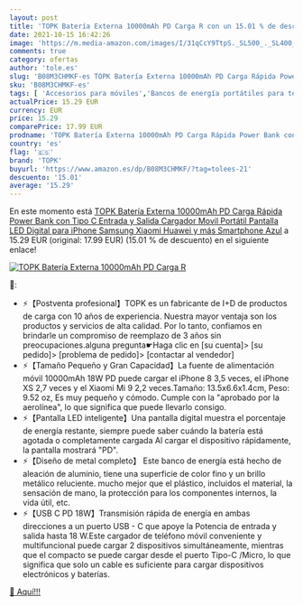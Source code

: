 ```yaml
---
layout: post
title: 'TOPK Batería Externa 10000mAh PD Carga R con un 15.01 % de descuento'
date: 2021-10-15 16:42:26
image: 'https://m.media-amazon.com/images/I/31qCcY9TtpS._SL500_._SL400_.jpg'
comments: true
category: ofertas
author: 'tole.es'
slug: 'B08M3CHMKF-es TOPK Batería Externa 10000mAh PD Carga Rápida Power Bank...'
sku: 'B08M3CHMKF-es'
tags: [ 'Accesorios para móviles','Bancos de energía portátiles para teléfonos móviles','Cargadores para móviles','Comunicación móvil y accesorios','Electrónica','iphone','topk', ]
actualPrice: 15.29 EUR
currency: EUR
price: 15.29
comparePrice: 17.99 EUR
prodname: 'TOPK Batería Externa 10000mAh PD Carga Rápida Power Bank con Tipo C Entrada y Salida Cargador Movil Portátil  Pantalla LED Digital  para iPhone Samsung Xiaomi Huawei y más Smartphone  Azul'
country: 'es'
flag: '🇪🇸'
brand: 'TOPK'
buyurl: 'https://www.amazon.es/dp/B08M3CHMKF/?tag=tolees-21'
descuento: '15.01'
average: '15.29'
---
```


En este momento está [TOPK Batería Externa 10000mAh PD Carga Rápida Power Bank con Tipo C Entrada y Salida Cargador Movil Portátil  Pantalla LED Digital  para iPhone Samsung Xiaomi Huawei y más Smartphone  Azul](https://www.amazon.es/dp/B08M3CHMKF/?tag=tolees-21) a 15.29 EUR (original: 17.99 EUR) (15.01 %  de descuento) en el siguiente enlace!

[![TOPK Batería Externa 10000mAh PD Carga R](https://m.media-amazon.com/images/I/31qCcY9TtpS._SL500_._SL400_.jpg)](https://www.amazon.es/dp/B08M3CHMKF/?tag=tolees-21)

🔎:

- ⚡【Postventa profesional】TOPK es un fabricante de I+D de productos de carga con 10 años de experiencia. Nuestra mayor ventaja son los productos y servicios de alta calidad. Por lo tanto, confiamos en brindarle un compromiso de reemplazo de 3 años sin preocupaciones.alguna pregunta☛Haga clic en [su cuenta]> [su pedido]> [problema de pedido]> [contactar al vendedor]
- ⚡【Tamaño Pequeño y Gran Capacidad】La fuente de alimentación móvil 10000mAh 18W PD puede cargar el iPhone 8 3,5 veces, el iPhone XS 2,7 veces y el Xiaomi Mi 9 2,2 veces.Tamaño: 13.5x6.6x1.4cm, Peso: 9.52 oz, Es muy pequeño y cómodo. Cumple con la "aprobado por la aerolínea", lo que significa que puede llevarlo consigo.
- ⚡【Pantalla LED inteligente】Una pantalla digital muestra el porcentaje de energía restante, siempre puede saber cuándo la batería está agotada o completamente cargada Al cargar el dispositivo rápidamente, la pantalla mostrará "PD".
- ⚡【Diseño de metal completo】 Este banco de energía está hecho de aleación de aluminio, tiene una superficie de color fino y un brillo metálico reluciente. mucho mejor que el plástico, incluidos el material, la sensación de mano, la protección para los componentes internos, la vida útil, etc.
- ⚡【USB C PD 18W】Transmisión rápida de energía en ambas direcciones a un puerto USB - C que apoye la Potencia de entrada y salida hasta 18 W.Este cargador de teléfono móvil conveniente y multifuncional puede cargar 2 dispositivos simultáneamente, mientras que el compacto se puede cargar desde el puerto Tipo-C /Micro, lo que significa que solo un cable es suficiente para cargar dispositivos electrónicos y baterías.

[🛒 Aquí!!!](https://www.amazon.es/dp/B08M3CHMKF/?tag=tolees-21)
